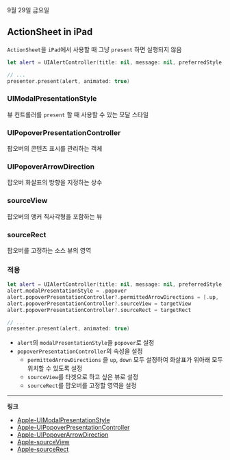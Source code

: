 9월 29일 금요일

## ActionSheet in iPad

`ActionSheet`을 `iPad`에서 사용할 때 그냥 `present` 하면 실행되지 않음

```swift
let alert = UIAlertController(title: nil, message: nil, preferredStyle: .actionSheet)

// ...
presenter.present(alert, animated: true)
```

### UIModalPresentationStyle
뷰 컨트롤러를 `present` 할 때 사용할 수 있는 모달 스타일

### UIPopoverPresentationController
팝오버의 콘텐츠 표시를 관리하는 객체

### UIPopoverArrowDirection
팝오버 화살표의 방향을 지정하는 상수

### sourceView
팝오버의 앵커 직사각형을 포함하는 뷰

### sourceRect
팝오버를 고정하는 소스 뷰의 영역

### 적용

```swift
let alert = UIAlertController(title: nil, message: nil, preferredStyle: .actionSheet)
alert.modalPresentationStyle = .popover
alert.popoverPresentationController?.permittedArrowDirections = [.up, .down]
alert.popoverPresentationController?.sourceView = targetView
alert.popoverPresentationController?.sourceRect = targetRect

// ...
presenter.present(alert, animated: true)
```
- `alert`의 `modalPresentationStyle`을 `popover`로 설정
- `popoverPresentationController`의 속성을 설정
    - `permittedArrowDirections` 을 `up`, `down` 모두 설정하여 화살표가 위아래 모두 위치할 수 있도록 설정
    - `sourceView`를 타겟으로 하고 싶은 뷰로 설정
    - `sourceRect`를 팝오버를 고정할 영역을 설정

---
**링크**
- [Apple-UIModalPresentationStyle](https://developer.apple.com/documentation/uikit/uimodalpresentationstyle)
- [Apple-UIPopoverPresentationController](https://developer.apple.com/documentation/uikit/uipopoverpresentationcontroller)
- [Apple-UIPopoverArrowDirection](https://developer.apple.com/documentation/uikit/uipopoverarrowdirection)
- [Apple-sourceView](https://developer.apple.com/documentation/uikit/uipopoverpresentationcontroller/1622313-sourceview)
- [Apple-sourceRect](https://developer.apple.com/documentation/uikit/uipopoverpresentationcontroller/1622324-sourcerect)
